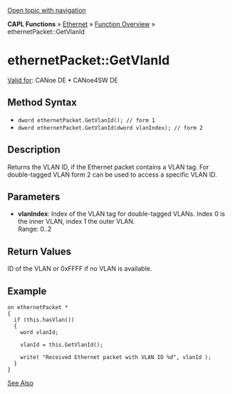 [Open topic with navigation](../../../../../CANoeDEFamily.htm#Topics/CAPLFunctions/IP/Methods/CAPLfunctionGetVlanId.md)

**CAPL Functions** » [Ethernet](../CAPLEthernetStartPage.md) » [Function Overview](../CAPLfunctionsIPOverview.md) » ethernetPacket::GetVlanId

# ethernetPacket::GetVlanId

[Valid for](../../../Shared/FeatureAvailability.md): CANoe DE • CANoe4SW DE

## Method Syntax

- `dword ethernetPacket.GetVlanId(); // form 1`
- `dword ethernetPacket.GetVlanId(dword vlanIndex); // form 2`

## Description

Returns the VLAN ID, if the Ethernet packet contains a VLAN tag. For double-tagged VLAN form 2 can be used to access a specific VLAN ID.

## Parameters

- **vlanIndex**: Index of the VLAN tag for double-tagged VLANs. Index 0 is the inner VLAN, index 1 the outer VLAN.  
  Range: 0..2

## Return Values

ID of the VLAN or 0xFFFF if no VLAN is available.

## Example

```plaintext
on ethernetPacket *
{
  if (this.hasVlan())
  {
    word vlanId;

    vlanId = this.GetVlanId();

    write( "Received Ethernet packet with VLAN ID %d", vlanId );
  }
}
```

[See Also](javascript:void(0);)
